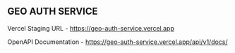 ## GEO AUTH SERVICE

Vercel Staging URL - https://geo-auth-service.vercel.app

OpenAPI Documentation - https://geo-auth-service.vercel.app/api/v1/docs/
